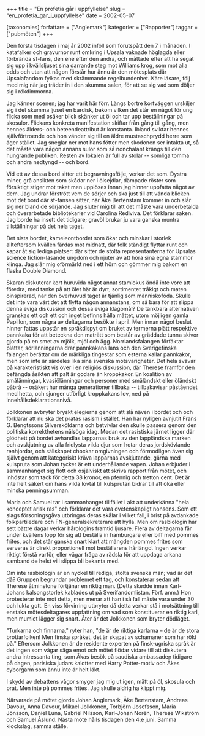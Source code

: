 +++
title = "En profetia går i uppfyllelse"
slug = "en_profetia_gar_i_uppfyllelse"
date = 2002-05-07

[taxonomies]
forfattare = ["Anglemark"]
kategorier = ["Rapporter"]
taggar = ["pubmöten"]
+++

Den första tisdagen i maj år 2002 inföll som förutspått den 7 i månaden. I katafalker och gravurnor runt omkring i Upsala vaknade höglagda eller förbrända sf-fans, den ene efter den andra, och måttade efter att ha segat sig upp i kvällsljuset sina darrande steg mot Williams krog, som mot alla odds och utan att någon förstår hur ännu är den mötesplats där Upsalafandom fylkas med skrämmande regelbundenhet. Käre läsare, följ med mig när jag träder in i den skumma salen, för att se sig vad som döljer sig i rökdimmorna.

<!-- more -->

Jag känner scenen; jag har varit här förr. Längs bortre kortväggen urskiljer sig i det skumma ljuset en bardisk, bakom vilken det står en något för ung flicka som med osäker blick skänker ut öl och tar upp beställningar på skosulor. Flickans konkreta manifestation skiftar från gång till gång, men hennes ålders- och beteendeattribut är konstanta. Ibland sviktar hennes självförtroende och hon vänder sig till en äldre mustaschprydd herre som äger stället. Jag sneglar ner mot hans fötter men skodonen ser intakta ut, så det måste vara någon annans sulor som så nonchalant krängs till den hungrande publiken. Resten av lokalen är full av stolar -- somliga tomma och andra nedtyngd -- och bord.

Vid ett av dessa bord sitter ett begravningsfölje, verkar det som. Dystra miner, grå ansikten som skådar ner i ölsejdlar, dämpade röster som försiktigt stiger mot taket men upplöses innan jag hinner uppfatta något av dem. Jag undrar förstrött vem de sörjer och ska just till att vända blicken mot det bord där sf-fansen sitter, när Åke Bertenstam kommer in och slår sig ner bland de sörjande. Jag sluter mig till att det måste vara underbetalda och överarbetade bibliotekarier vid Carolina Rediviva. Det förklarar saken. Jag borde ha insett det tidigare; gravöl brukar ju vara ganska muntra tillställningar på det hela taget.

Det sista bordet, kameleontbordet som ökar och minskar i storlek allteftersom kvällen färdas mot midnatt, där folk ständigt flyttar runt och kapar åt sig lediga platser: där sitter de stolta representanterna för Upsalas science fiction-läsande ungdom och njuter av att höra sina egna stämmor klinga. Jag slår mig oförmärkt ned i ett hörn och gömmer mig bakom en flaska Double Diamond.

Skaran diskuterar kort huruvida något annat stamlokus ändå inte vore att föredra, med tanke på att ölet här är dyrt, sortimentet tråkigt och maten oinspirerad, när den överhuvud taget är tjänlig som människoföda. Skulle det inte vara värt det att flytta någon annanstans, om så bara för att slippa denna eviga diskussion och dessa eviga klagomål? De tänkbara alternativen granskas ett och ett och inget befinns hålla måttet, utom möjligen gamla Papillon, som några av deltagarna besökte i april. Men innan något beslut hinner fattas uppstår en språkdispyt om bruket av termerna plätt respektive pannkaka för att beteckna den maträtt som består av gräddade tunna skivor gjorda på en smet av mjölk, mjöl och ägg. Norrlandsfalangen förfäktar plättar, sörlänningarna drar pannkakans lans och den Sverigefinska falangen berättar om de märkliga tingestar som esterna kallar pannkakor, men som inte är särdeles lika sina svenska motsvarigheter. Det hela svävar på karakteristiskt vis över i en religiös diskussion, där Therese framför den befängda åsikten att palt är godare än kroppkakor. En koalition av smålänningar, kvasiölänningar och personer med småländskt eller öländskt påbrå -- osäkert hur många generationer tillbaka -- tillbakavisar påståendet med hetta, och sjunger utförligt kroppkakans lov, ned på innehållsdeklarationsnivå.

Jolkkonen avbryter bryskt elegierna genom att slå näven i bordet och och förklarar att nu ska det pratas rasism i stället. Han har nyligen avnjutit Frans G. Bengtssons Silversköldarna och betvivlar den skulle passera genom den politiska korrekthetens nålsöga idag. Medan det rasistiska järnet ligger där glödhett på bordet avhandlas lapparnas bruk av den lappländska marken och avskjutning av alla fridlysta vilda djur som hotar deras jordskövlande renhjordar, och sällskapet chockar omgivningen och förmodligen även sig självt genom att kategoriskt kräva lapparnas avskjutande, gärna med kulspruta som Johan tycker är ett underhållande vapen. Johan erbjuder i sammanhanget sig flott och osjälviskt att skriva rapport från mötet, och inhöstar som tack för detta 38 kronor, en pfennig och tretton cent. Det är inte helt säkert om hans vilda lovtal till kulsprutan bidrar till att öka eller minska penningsumman.

Maria och Samuel tar i sammanhanget tillfället i akt att underkänna "hela konceptet arisk ras" och förklarar det vara ovetenskapligt nonsens. Som ett slags försoningsgåva utbringas deras skålar i vilket fall, i brist på avdankade folkpartiledare och FN-generalsekreterare att hylla. Men om rasbiologin har sett bättre dagar verkar hårologins framtid ljusare. Flera av deltagarna får under kvällens lopp för sig att beställa in hamburgare eller biff med pommes frites, och det står ganska snart klart att mängden pommes frites som serveras är direkt proportionell mot beställarens hårlängd. Ingen verkar riktigt förstå varför, eller vågar fråga av rädsla för att uppdaga arkana samband de helst vill slippa bli bekanta med.

Om inte rasbiologin är en nyckel till rediga, stolta svenska män; vad är det då? Gruppen begrundar problemet ett tag, och konstaterar sedan att Therese åtminstone förtjänar en riktig man. (Detta skedde innan Karl-Johans kalsongstorlek kablades ut på Sverifandomlistan. Förf. anm.) Hon protesterar inte mot detta, men menar att han i så fall måste vara under 30 och lukta gott. En viss förvirring utbryter då detta verkar stå i motsättning till enstaka mötesdeltagares uppfattning om vad som konstituerar en riktig karl, men mumlet lägger sig snart. Åter är det Jolkkonen som bryter dödläget.

"Turkarna och finnarna," ryter han, "de är de riktiga karlarna – de är de stora brottarfolken! Men finska språket, det är skapat av schamaner som har rökt på." Eftersom Jolkkonen är de residente experten på finsk-ugriska språk är det ingen som vågar säga emot och mötet flödar vidare till att diskutera andra intressanta ting, som Åkas besök på saudiska ambassaden tidigare på dagen, parisiska judars kalotter med Harry Potter-motiv och Åkes cyborgarm som ännu inte är helt läkt.

I skydd av debattens vågor smyger jag mig ut igen, mätt på öl, skosula och prat. Men inte på pommes frites. Jag skulle aldrig ha klippt mig.

Närvarade på mötet gjorde Johan Anglemark, Åke Bertenstam, Andreas Davour, Anna Davour, Mikael Jolkkonen, Torbjörn Josefsson, Maria Jönsson, Daniel Luna, Gabriel Nilsson, Karl-Johan Norén, Therese Wikström och Samuel Åslund. Nästa möte hålls tisdagen den 4:e juni. Samma klockslag, samma ställe.
